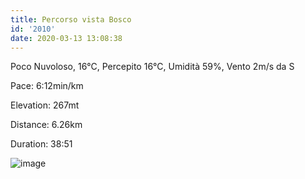 ```yaml
---
title: Percorso vista Bosco
id: '2010'
date: 2020-03-13 13:08:38
---
```


Poco Nuvoloso, 16°C, Percepito 16°C, Umidità 59%, Vento 2m/s da S

Pace: 6:12min/km

Elevation: 267mt

Distance: 6.26km

Duration: 38:51

![image](/images/2021/08/20200313-activity-map.png)